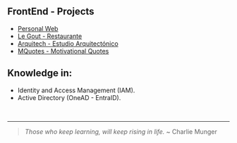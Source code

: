 ## FrontEnd - Projects

- [Personal Web](https://feliperodc.github.io)
- [Le Gout - Restaurante](https://feliperodc.github.io/legout-restaurante/)
- [Arquitech - Estudio Arquitectónico](https://feliperodc.github.io/arquitech-estudio/)
- [MQuotes - Motivational Quotes](https://feliperodc.github.io/MQuotes/)

## Knowledge in:
- Identity and Access Management (IAM).
- Active Directory (OneAD - EntraID).
<br>


<hr>

> *Those who keep learning, will keep rising in life.* ~ Charlie Munger


